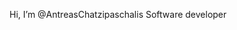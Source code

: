  Hi, I’m @AntreasChatzipaschalis
 Software developer

<!---
AntreasChatzipaschalis/AntreasChatzipaschalis is a ✨ special ✨ repository because its `README.md` (this file) appears on your GitHub profile.
You can click the Preview link to take a look at your changes.
--->

